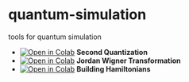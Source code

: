 # quantum-simulation
tools for quantum simulation

- [![Open in Colab](https://colab.research.google.com/assets/colab-badge.svg)](https://colab.research.google.com/github/ToelUl/quantum-simulation/blob/main/part1_second_quantization.ipynb) **Second Quantization**
- [![Open in Colab](https://colab.research.google.com/assets/colab-badge.svg)](https://colab.research.google.com/github/ToelUl/quantum-simulation/blob/main/part2_Jordan_Wigner_transformation.ipynb) **Jordan Wigner Transformation**
- [![Open in Colab](https://colab.research.google.com/assets/colab-badge.svg)](https://colab.research.google.com/github/ToelUl/quantum-simulation/blob/main/part3_building_Hamiltonians.ipynb) **Building Hamiltonians**